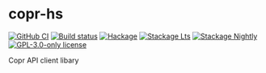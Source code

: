 # copr-hs

[![GitHub CI](https://github.com/juhp/copr-hs/workflows/CI/badge.svg)](https://github.com/juhp/copr-hs/actions)
[![Build status](https://img.shields.io/travis/juhp/copr-hs.svg?logo=travis)](https://travis-ci.org/juhp/copr-hs)
[![Hackage](https://img.shields.io/hackage/v/copr-hs.svg?logo=haskell)](https://hackage.haskell.org/package/copr-hs)
[![Stackage Lts](http://stackage.org/package/copr-hs/badge/lts)](http://stackage.org/lts/package/copr-hs)
[![Stackage Nightly](http://stackage.org/package/copr-hs/badge/nightly)](http://stackage.org/nightly/package/copr-hs)
[![GPL-3.0-only license](https://img.shields.io/badge/license-GPL--3.0--only-blue.svg)](LICENSE)

Copr API client libary
